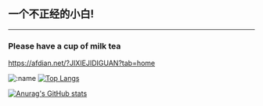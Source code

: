 ## 一个不正经的小白!

---
### Please have a cup of milk tea
https://afdian.net/?JIXIEJIDIGUAN?tab=home


![:name](https://count.getloli.com/get/@demo?theme=rule34)
[![Top Langs](https://github-readme-stats.vercel.app/api/top-langs/?username=aedelnz&layout=compact)](https://github.com/anuraghazra/github-readme-stats)

[![Anurag's GitHub stats](https://github-readme-stats.vercel.app/api?username=aedelnz)](https://github.com/anuraghazra/github-readme-stats)

<!--
**aedelnz/aedelnz** is a ✨ _special_ ✨ repository because its `README.md` (this file) appears on your GitHub profile.

Here are some ideas to get you started:

- 🔭 I’m currently working on ...
- 🌱 I’m currently learning ...
- 👯 I’m looking to collaborate on ...
- 🤔 I’m looking for help with ...
- 💬 Ask me about ...
- 📫 How to reach me: ...
- 😄 Pronouns: ...
- ⚡ Fun fact: ...
-->
